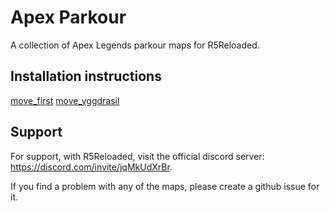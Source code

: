 # Apex Parkour

A collection of Apex Legends parkour maps for R5Reloaded.

## Installation instructions
<a href=https://github.com/JayTheYggdrasil/ApexParkour/blob/main/move_first/README.md>move_first</a>
<a href=https://github.com/JayTheYggdrasil/ApexParkour/blob/main/move_yggdrasil/README.md>move_yggdrasil</a>

## Support

For support, with R5Reloaded, visit the official discord server: https://discord.com/invite/jqMkUdXrBr.

If you find a problem with any of the maps, please create a github issue for it.
